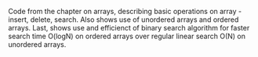 Code from the chapter on arrays, describing basic operations on array - insert, delete, search.
Also shows use of unordered arrays and ordered arrays.
Last, shows use and efficienct of binary search algorithm for faster search time O(logN) on ordered arrays over regular linear search O(N) on unordered arrays. 
